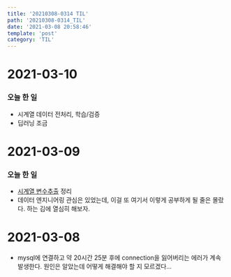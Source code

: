 ```yaml
---
title: '20210308-0314 TIL'
path: '20210308-0314_TIL'
date: '2021-03-08 20:58:46'
template: 'post'
category: 'TIL'
---
```


# 2021-03-10
### 오늘 한 일
* 시계열 데이터 전처리, 학습/검증
* 딥러닝 조금


# 2021-03-09
### 오늘 한 일
* [시계열 변수추출](https://eun-seong.github.io/TIL/posts/DataAnalysis/time_series01_data_feature_engineering) 정리
* 데이터 엔지니어링 관심은 있었는데, 이걸 또 여기서 이렇게 공부하게 될 줄은 몰랐다. 하는 김에 열심히 해보자.


# 2021-03-08
* mysql에 연결하고 약 20시간 25분 후에 connection을 잃어버리는 에러가 계속 발생한다. 원인은 알았는데 어떻게 해결해야 할 지 모르겠다...